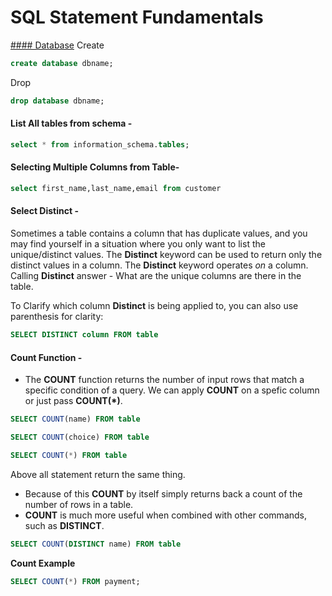 # SQL Statement Fundamentals

<u>#### Database</u>
Create
```sql
create database dbname;
```
Drop
```sql
drop database dbname;
```

#### List All tables from schema - 

```sql
select * from information_schema.tables;
```

#### Selecting Multiple Columns from Table-

```sql
select first_name,last_name,email from customer
```

#### Select Distinct - 

Sometimes a table contains a column that has duplicate values, and you may find yourself in a situation where you only want to list the unique/distinct values. The __Distinct__ keyword can be used to return only the distinct values in a column.  The __Distinct__ keyword operates _on_ a column. 
Calling __Distinct__ answer - What are the unique columns are there in the table.

To Clarify which column __Distinct__ is being applied to, you can also use parenthesis for clarity:

```sql
SELECT DISTINCT column FROM table
```


#### Count Function - 

* The __COUNT__ function returns the number of input rows that match a specific condition of a query. 
We can apply __COUNT__ on a spefic column or just pass __COUNT(*)__. 

```sql
SELECT COUNT(name) FROM table
```
```sql
SELECT COUNT(choice) FROM table
```
```sql
SELECT COUNT(*) FROM table
```

Above all statement return the same thing. 

* Because of this __COUNT__ by itself simply returns    back a count of the number of rows in a table. 
* **COUNT** is much more useful when combined with other commands, such as **DISTINCT**. 

```sql
SELECT COUNT(DISTINCT name) FROM table
```

**Count Example**

```sql
SELECT COUNT(*) FROM payment;
```
